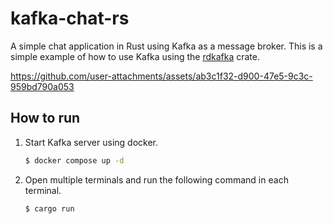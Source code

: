 # kafka-chat-rs

A simple chat application in Rust using Kafka as a message broker.
This is a simple example of how to use Kafka using the [rdkafka](https://github.com/fede1024/rust-rdkafka) crate.

https://github.com/user-attachments/assets/ab3c1f32-d900-47e5-9c3c-959bd790a053

## How to run

1. Start Kafka server using docker.

    ```bash
    $ docker compose up -d
    ```

2. Open multiple terminals and run the following command in each terminal.

    ```bash
    $ cargo run
    ```
